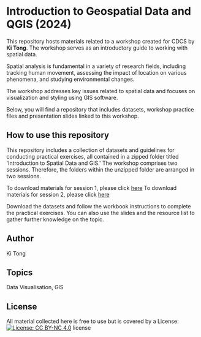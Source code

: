 # Introduction to Geospatial Data and QGIS (2024) 

This repository hosts materials related to a workshop created for CDCS by **Ki Tong**. 
The workshop serves as an introductory guide to working with spatial data.

Spatial analysis is fundamental in a variety of research fields, including tracking human movement, assessing the impact of location on various phenomena, and studying environmental changes.

The workshop addresses key issues related to spatial data and focuses on visualization and styling using GIS software.

Below, you will find a repository that includes datasets, workshop practice files and presentation slides linked to this workshop.

## How to use this repository 

This repository includes a collection of datasets and guidelines for conducting practical exercises, all contained in a zipped folder titled 'Introduction to Spatial Data and GIS.' 
The workshop comprises two sessions. Therefore, the folders within the unzipped folder are arranged in two sessions.

To download materials for session 1, please click [here](https://uoe-my.sharepoint.com/:u:/g/personal/s1437997_ed_ac_uk/EandLZ21vq9Pnz8l6Mo19jgBouAOMor0jXzZYqr6_YwKQA?e=nhToug) 
To download materials for session 2, please click [here](https://uoe-my.sharepoint.com/:u:/g/personal/s1437997_ed_ac_uk/EVCk9xMX7h5KhptD9htZ9g0By05qMVvdXNBIzPruNgmPBw?e=8uTacs) 

Download the datasets and follow the workbook instructions to complete the practical exercises. 
You can also use the slides and the resource list to gather further knowledge on the topic. 

## Author
Ki Tong

## Topics
Data Visualisation, GIS

## License

All material collected here is free to use but is covered by a License: [![License: CC BY-NC 4.0](https://licensebuttons.net/l/by-nc/4.0/80x15.png)](https://creativecommons.org/licenses/by-nc/4.0/) license
